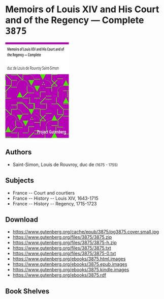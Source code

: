# Memoirs of Louis XIV and His Court and of the Regency — Complete <kbd>3875</kbd>

![](./cover.medium.jpg "")

## Authors


 - Saint-Simon, Louis de Rouvroy, duc de <small>(1675 - 1755)</small>

## Subjects


 - France -- Court and courtiers
 - France -- History -- Louis XIV, 1643-1715
 - France -- History -- Regency, 1715-1723

## Download


 - https://www.gutenberg.org/cache/epub/3875/pg3875.cover.small.jpg
 - https://www.gutenberg.org/files/3875/3875.zip
 - https://www.gutenberg.org/files/3875/3875-h.zip
 - https://www.gutenberg.org/files/3875/3875.txt
 - https://www.gutenberg.org/files/3875/3875-0.txt
 - https://www.gutenberg.org/ebooks/3875.html.images
 - https://www.gutenberg.org/ebooks/3875.epub.images
 - https://www.gutenberg.org/ebooks/3875.kindle.images
 - https://www.gutenberg.org/ebooks/3875.rdf

## Book Shelves



